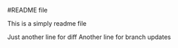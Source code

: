 #README file

This is a simply readme file

Just another line for diff
Another line for branch updates